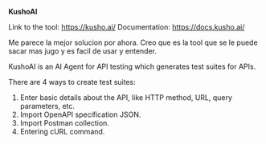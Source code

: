 **KushoAI**

Link to the tool: https://kusho.ai/
Documentation: https://docs.kusho.ai/

Me parece la mejor solucion por ahora. Creo que es la tool que se le puede sacar mas jugo y es facil de usar y entender.

KushoAI is an AI Agent for API testing which generates test suites for APIs.

There are 4 ways to create test suites:
1) Enter basic details about the API, like HTTP method, URL, query parameters, etc.
2) Import OpenAPI specification JSON.
3) Import Postman collection.
4) Entering cURL command.

